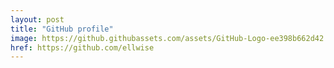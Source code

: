 ```yaml
---
layout: post
title: "GitHub profile"
image: https://github.githubassets.com/assets/GitHub-Logo-ee398b662d42.png
href: https://github.com/ellwise
---
```

